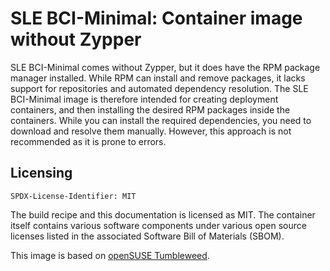 # SLE BCI-Minimal: Container image without Zypper

SLE BCI-Minimal comes without Zypper, but it does have the RPM package manager installed. While RPM can install and remove packages, it lacks support for repositories and automated dependency resolution. The SLE BCI-Minimal image is therefore intended for creating deployment containers, and then installing the desired RPM packages inside the containers. While you can install the required dependencies, you need to download and resolve them manually. However, this approach is not recommended as it is prone to errors.

## Licensing
`SPDX-License-Identifier: MIT`

The build recipe and this documentation is licensed as MIT.
The container itself contains various software components under various open source licenses listed in the associated
Software Bill of Materials (SBOM).

This image is based on [openSUSE Tumbleweed](https://get.opensuse.org/tumbleweed/).
